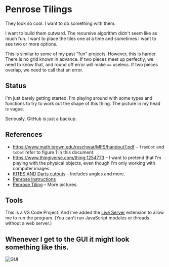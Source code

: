 # Penrose Tilings

They look so cool.
I want to do something with them.

I want to build them outward.
The recursive algorithm didn't seem like as much fun.
I want to place the tiles one at a time and sometimes I want to see two or more options.

This is similar to some of my past "fun" projects.
However, this is harder.
There is no grid known in advance.
If two pieces meet up perfectly, we need to know that, and round off error will make `==` useless.
If two pieces overlap, we need to call that an error.

## Status

I'm just barely getting started.
I'm playing around with some types and functions to try to work out the shape of this thing.
The picture in my head is vague.

Seriously, GitHub is just a backup.

## References

- https://www.math.brown.edu/reschwar/MFS/handout7.pdf – `fromDot` and `toDot` refer to figure 1 in this document.
- https://www.thingiverse.com/thing:1254773 – I want to pretend that I'm playing with the physical objects, even though I'm only working with computer images.
- [KITES AND Darts cutouts](https://www.google.com/search?safe=off&sxsrf=ALeKk025yXv3hIDOT3tY-QQTr0bzdipS_A:1604617616423&source=univ&tbm=isch&q=KITES+AND+Darts+cutouts&sa=X&ved=2ahUKEwi0t5u4wuzsAhWY9Z4KHfcyBhIQjJkEegQIDBAB&biw=1536&bih=722&dpr=2.5) – Includes angles and more.
- [Penrose Instructions](http://static1.squarespace.com/static/5754f47fcf80a16bffa02c45/t/57c6b9c5b3db2bd469e914e2/1472641508501/Penrose-instructions.pdf)
- [Penrose Tiling](https://www.google.com/search?q=penrose+tiling&safe=off&sxsrf=ALeKk01VERXgACpbcT5Z9Zlr9LZ8DXtdDQ:1604429919611&tbm=isch&source=iu&ictx=1&fir=btYSlQ2HpyTX4M%252Cn_n05pddisF3gM%252C%252Fm%252F0cgpp&vet=1&usg=AI4_-kS8TskUx1y1c4WgFqBovgMj6DNPaw&sa=X&ved=2ahUKEwilirObh-fsAhUbHzQIHRiOBnkQ_B16BAgQEAM#imgrc=btYSlQ2HpyTX4M) – More pictures.

## Tools

This is a VS Code Project.
And I've added the [Live Server](https://marketplace.visualstudio.com/items?itemName=ritwickdey.LiveServer) extension to allow me to run the program.
(You can't run JavaScript modules or threads without a web server.)

## Whenever I get to the GUI it might look something like this.

![GUI](<https://cf.geekdo-images.com/fqO5m6XXoQheQ6jaOdcpCQ__opengraph/img/NYIDA1lyP7vGPA_kyJa81R0f6JY=/fit-in/1200x630/filters:strip_icc()/pic5851096.jpg>)
